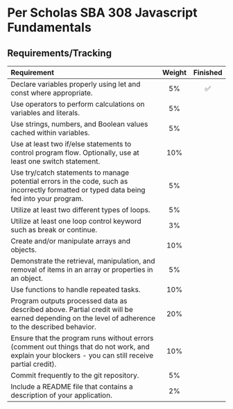 # Per Scholas SBA 308 Javascript Fundamentals

## Requirements/Tracking



| Requirement | Weight | Finished |
| :-- | :--: | :--: |
| Declare variables properly using let and const where appropriate. | 5% | ✅ |
| Use operators to perform calculations on variables and literals. | 5% | |
| Use strings, numbers, and Boolean values cached within variables. | 5% | |
| Use at least two if/else statements to control program flow. Optionally, use at least one switch statement. | 10% | |
| Use try/catch statements to manage potential errors in the code, such as incorrectly formatted or typed data being fed into your program. | 5% | |
| Utilize at least two different types of loops. | 5% | |
| Utilize at least one loop control keyword such as break or continue. | 3% | |
| Create and/or manipulate arrays and objects. | 10% | |
| Demonstrate the retrieval, manipulation, and removal of items in an array or properties in an object. | 5% | |
| Use functions to handle repeated tasks. | 10% | |
| Program outputs processed data as described above. Partial credit will be earned depending on the level of adherence to the described behavior. | 20% | |
| Ensure that the program runs without errors (comment out things that do not work, and explain your blockers - you can still receive partial credit). | 10% | |
| Commit frequently to the git repository. | 5% | |
| Include a README file that contains a description of your application. | 2% | |